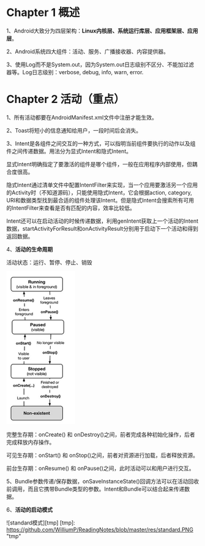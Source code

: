 # Chapter 1 概述
1、Android大致分为四层架构：**Linux内核层、系统运行库层、应用框架层、应用层**。

2、Android系统四大组件：活动、服务、广播接收器、内容提供器。

3、使用Log而不是System.out，因为System.out日志级别不区分、不能加过滤器等。Log日志级别：verbose, debug, info, warn, error.

# Chapter 2 活动（重点）
1、所有活动都要在AndroidManifest.xml文件中注册才能生效。

2、Toast将短小的信息通知给用户，一段时间后会消失。

3、Intent是各组件之间交互的一种方式，可以指明当前组件要执行的动作以及组件之间传递数据。用法分为显式Intent和隐式Intent。

显式Intent明确指定了要激活的组件是哪个组件，一般在应用程序内部使用，但耦合度很高。

隐式Intent通过清单文件中配置IntentFilter来实现，当一个应用要激活另一个应用的Activity时（不知道源码），只能使用隐式Intent，它会根据action, category, URI和数据类型找到最合适的组件处理该Intent。但是隐式Intent会搜索所有可用的IntentFilter来查看是否有匹配的内容，效率比较低。

Intent还可以在启动活动的时候传递数据，利用genIntent获取上一个活动的Intent数据，startActivityForResult和onActivityResult分别用于启动下一个活动和得到返回数据。

4、**活动的生命周期**

活动状态：运行、暂停、停止、销毁

![**活动状态转换**](https://github.com/WilliumP/ReadingNotes/blob/master/res/1.png)

完整生存期：onCreate() 和 onDestroy()之间，前者完成各种初始化操作，后者完成释放内存操作。

可见生存期：onStart() 和 onStop()之间，前者对资源进行加载，后者释放资源。

前台生存期：onResume() 和 onPause()之间，此时活动可以和用户进行交互。

5、Bundle参数传递/保存数据，onSaveInstanceState()回调方法可以在活动回收前调用，而且它携带Bundle类型的参数。Intent和Bundle可以结合起来传递数据。

6、**活动的启动模式**

![standard模式][tmp]
[tmp]: https://github.com/WilliumP/ReadingNotes/blob/master/res/standard.PNG "tmp"
